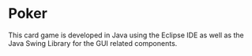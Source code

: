# Poker

This card game is developed in Java using the Eclipse IDE as well as the Java Swing Library for the GUI related components. 

